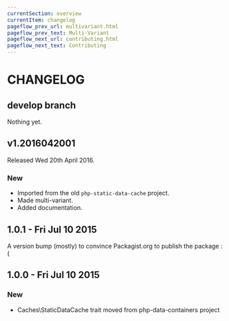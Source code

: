 ```yaml
---
currentSection: overview
currentItem: changelog
pageflow_prev_url: multivariant.html
pageflow_prev_text: Multi-Variant
pageflow_next_url: contributing.html
pageflow_next_text: Contributing
---
```

# CHANGELOG

## develop branch

Nothing yet.

## v1.2016042001

Released Wed 20th April 2016.

### New

* Imported from the old `php-static-data-cache` project.
* Made multi-variant.
* Added documentation.

## 1.0.1 - Fri Jul 10 2015

A version bump (mostly) to convince Packagist.org to publish the package :(

## 1.0.0 - Fri Jul 10 2015

### New

* Caches\StaticDataCache trait moved from php-data-containers project
